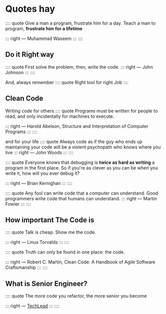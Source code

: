 # Quotes hay

:::: quote
Give a man a program, frustrate him for a day.
Teach a man to program, **frustrate him for a lifetime**

::: right 
― Muhammad Waseem
:::
::::


## Do it Right way 

:::: quote
First solve the problem, then, write the code.
::: right 
― John Johnson
:::
::::


And, always remember 
:::: quote
Right tool for right Job 
::::


## Clean Code

Writing code for others
:::: quote
Programs must be written for people to read, and only incidentally for machines to execute.

::: right 
― Harold Abelson, Structure and Interpretation of Computer Programs
:::
::::

and for your life
:::: quote
Always code as if the guy who ends up maintaining your code will be a violent psychopath who knows where you live
::: right 
― John Woods
:::
::::

:::: quote
Everyone knows that debugging is **twice as hard as writing** a program in the first place. So if you're as clever as you can be when you write it, how will you ever debug it?

::: right 
― Brian Kernighan
:::
::::


:::: quote
Any fool can write code that a computer can understand. Good programmers write code that humans can understand.
::: right 
― Martin Fowler
:::
::::



## How important The Code is

:::: quote
Talk is cheap. Show me the code.

::: right 
― Linus Torvalds
:::
::::



:::: quote
Truth can only be found in one place: the code.

::: right 
― Robert C. Martin, Clean Code: A Handbook of Agile Software Craftsmanship
:::
::::


## What is Senior Engineer?

:::: quote
The more code you refactor, the more senior you become 

::: right 
― [TechLead](https://www.youtube.com/channel/UC4xKdmAXFh4ACyhpiQ_3qBw)
:::
::::


 
